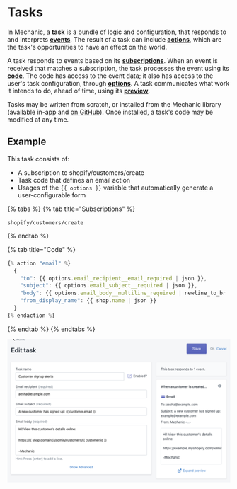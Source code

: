 # Tasks

In Mechanic, a **task** is a bundle of logic and configuration, that responds to and interprets [**events**](../events/). The result of a task can include [**actions**](../actions/), which are the task's opportunities to have an effect on the world.

A task responds to events based on its [**subscriptions**](subscriptions.md). When an event is received that matches a subscription, the task processes the event using its [**code**](code/). The code has access to the event data; it also has access to the user's task configuration, through [**options**](options.md). A task communicates what work it intends to do, ahead of time, using its [**preview**](previews/).

Tasks may be written from scratch, or installed from the Mechanic library \(available in-app and [on GitHub](https://github.com/lightward/mechanic-tasks)\). Once installed, a task's code may be modified at any time.

## Example

This task consists of:

* A subscription to shopify/customers/create
* Task code that defines an email action
* Usages of the `{{ options }}` variable that automatically generate a user-configurable form

{% tabs %}
{% tab title="Subscriptions" %}
```text
shopify/customers/create
```
{% endtab %}

{% tab title="Code" %}
```javascript
{% action "email" %}
  {
    "to": {{ options.email_recipient__email_required | json }},
    "subject": {{ options.email_subject__required | json }},
    "body": {{ options.email_body__multiline_required | newline_to_br | json }},
    "from_display_name": {{ shop.name | json }}
  }
{% endaction %}
```
{% endtab %}
{% endtabs %}

![](../../.gitbook/assets/screen-shot-2021-02-05-at-4.00.45-pm.png)

